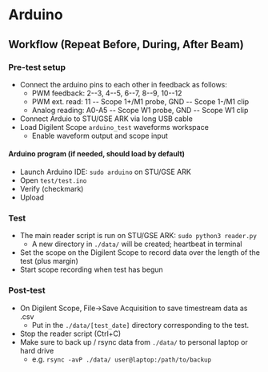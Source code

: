 # Arduino

## Workflow (Repeat Before, During, After Beam)

### Pre-test setup
- Connect the arduino pins to each other in feedback as follows:
  - PWM feedback:   2--3, 4--5, 6--7, 8--9, 10--12
  - PWM ext. read:  11 -- Scope 1+/M1 probe, GND -- Scope 1-/M1 clip
  - Analog reading: A0-A5 -- Scope W1 probe, GND -- Scope W1 clip
- Connect Arduio to STU/GSE ARK via long USB cable
- Load Digilent Scope `arduino_test` waveforms workspace
  - Enable waveform output and scope input

#### Arduino program (if needed, should load by default)
- Launch Arduino IDE: `sudo arduino` on STU/GSE ARK
- Open `test/test.ino`
- Verify (checkmark)
- Upload


### Test
- The main reader script is run on STU/GSE ARK: `sudo python3 reader.py`
  - A new directory in `./data/` will be created; heartbeat in terminal
- Set the scope on the Digilent Scope to record data over the length of the test (plus margin)
- Start scope recording when test has begun


### Post-test
- On Digilent Scope, File->Save Acquisition to save timestream data as .csv
  - Put in the `./data/[test_date]` directory corresponding to the test.
- Stop the reader script (Ctrl+C)
- Make sure to back up / rsync data from `./data/` to personal laptop or hard drive
  - e.g. `rsync -avP ./data/ user@laptop:/path/to/backup`
